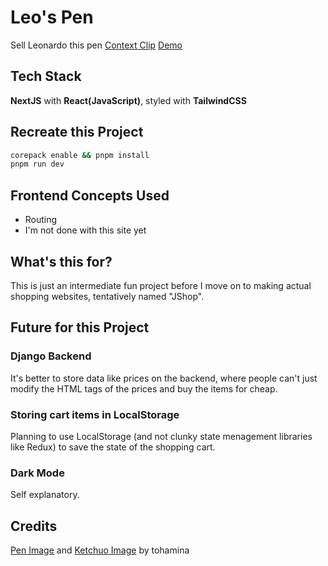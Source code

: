 # Leo's Pen
Sell Leonardo this pen
[Context Clip](https://www.youtube.com/watch?v=9UspZGJ-TrI&t=3s&pp=ygUQc2VsbCBtZSB0aGlzIHBlbg%3D%3D)
[Demo](https://lostmypillow.github.io/leospen)


## Tech Stack
**NextJS** with **React(JavaScript)**, styled with **TailwindCSS**


## Recreate this Project

```bash
corepack enable && pnpm install
pnpm run dev
```

## Frontend Concepts Used
- Routing
- I'm not done with this site yet


## What's this for?
This is just an intermediate fun project before I move on to making actual shopping websites, tentatively named "JShop".


## Future for this Project

### Django Backend
It's better to store data like prices on the backend, where people can't just modify the HTML tags of the prices and buy the items for cheap.

### Storing cart items in LocalStorage
Planning to use LocalStorage (and not clunky state menagement libraries like Redux) to save the state of the shopping cart.

### Dark Mode
Self explanatory.

## Credits
[Pen Image](https://www.freepik.com/free-psd/felt-tip-pen-isolated-transparent-background_91613300.htm#query=pen&position=2&from_view=keyword&track=sph&uuid=2347a1ae-b10a-41cd-88fd-4e6e1ff3a9c7) and [Ketchuo Image](https://www.freepik.com/free-psd/ketchup-bottle-isolated-transparent-background_135016969.htm) by tohamina
